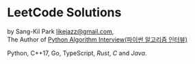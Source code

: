 # LeetCode Solutions
by Sang-Kil Park <likejazz@gmail.com>,  
The Author of [Python Algorithm Interview(파이썬 알고리즘 인터뷰)](http://www.yes24.com/Product/Goods/91084402)  

Python, C++17, Go, TypeScript, *Rust*, *C* and *Java*.
